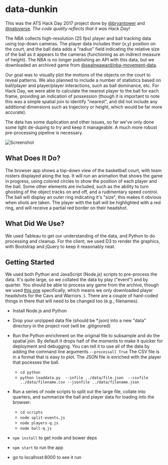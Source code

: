 # data-dunkin

This was the ATS Hack Day 2017 project done by [@bryantower](https://github.com/bryantower) and [@natoverse](https://github.com/natoverse). *The code quality reflects that it was Hack Day!*

The NBA collects high-resolution (25 fps) player and ball tracking data using top-down cameras. The player data includes their (x,y) position on the court, and the ball data adds a "radius" field indicating the relative size of the ball as it appears to the cameras (functioning as an indirect measure of height). The NBA is no longer publishing an API with this data, but we downloaded an archived game from [@sealneaward/nba-movement-data](https://github.com/sealneaward/nba-movement-data/).

Our goal was to visually plot the motions of the objects on the court to reveal patterns. We also planned to include a number of statistics based on ball/player and player/player interactions, such as ball dominance, etc. For Hack Day, we were able to calculate the nearest player to the ball for each frame, providing an indication of possession (though it is important to note this was a simple spatial join to identify "nearest", and did not include any additional dimensions such as trajectory or height, which would be far more accurate).

The data has some duplication and other issues, so far we've only done some light de-duping to try and keep it manageable. A much more robust pre-processing pipeline is necessary.

![Screenshot](https://d1zjcuqflbd5k.cloudfront.net/files/acc_532312/Noeb?response-content-disposition=inline;%20filename=Screen%20Shot%202017-02-21%20at%2010.24.56%20AM.png&Expires=1487702086&Signature=HeGK3ZFhDUyEG2CVL8g3eS026~6MHsBZlMQ6ImdSsS49LsR587A8Q8xVN512bm32Nhg5NVNG4VG7qiqVHI3sPjf0M6nFalBWP1WYLg5Xe9qoVInAsa5TDdSU-xL42So~zW0GFLgJXQUbB8tVdt7a5P1uSLl2M4lU6P17XDtaNAM_&Key-Pair-Id=APKAJTEIOJM3LSMN33SA)

## What Does It Do?

The browser app shows a top-down view of the basketball court, with team rosters displayed along the top. It will run an animation that shows the game in progress, using colored circles to show the position of each player and the ball. Some other elements are included, such as the ability to turn ghosting of the object tracks on and off, and a rudimentary speed control. The ball will display an outer ring indicating it's "size", this makes it obvious when shots are taken. The player with the ball will be highlighted with a red ring, and will receive a partial red border on their headshot.

## What Did We Use?

We used Tableau to get our understanding of the data, and Python to do processing and cleanup. For the client, we used D3 to render the graphics, with Bootstrap and jQuery to keep it reasonably neat.

## Getting Started

We used both Python and JavaScript (Node.js) scripts to pre-process the data. It's quite large, so we collated the data by play ("event") and by quarter. You should be able to process any game from the archive, though we used [this one](https://github.com/sealneaward/nba-movement-data/blob/master/data/01.18.2016.GSW.at.CLE.7z) specifically, which means we only downloaded player headshots for the Cavs and Warriors :). There are a couple of hard-coded things in there that will need to be changed too (e.g., filenames).

* Install Node.js and Python
* Drop your unzipped data file (should be *.json) into a new "data" directory in the project root (will be .gitignored)
* Run the Python enrichment on the original file to subsample and do the spatial join. By default it drops half of the moments to make it quicker for deployment and debugging.  You can tell it to use all of the data by adding the command line arguments `--processall True` The CSV file is in a format that is easy to plot.  The JSON file is enriched with the player that pocesses the ball.
  * `cd python`
  * `python loaddata.py  --infile ../data/file.json  --csvfile ../data/filename.csv --jsonfile ../data/filename.json`
  
* Run a series of node scripts to split out the large file, collate into quarters, and summarize the ball and player data for loading into the browser:
  * `cd scripts`
  * `node split-events.js`
  * `node players-q.js`
  * `node ball-q.js`
* `npm install` to get node and bower deps 
* `npm start` to run the app
* go to localhost:8000 to see it run
